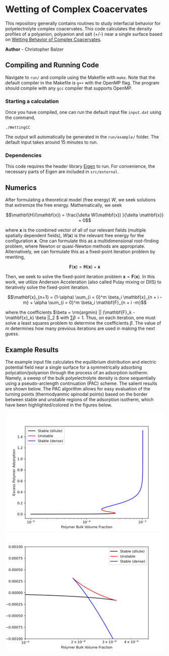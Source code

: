 # Wetting of Complex Coacervates
This repository generally contains routines to study interfacial behavior for polyelectrolyte complex coacervates. This code calculates the density profiles of a polyanion, polyanion and salt (+/-) near a single surface based on [Wetting Behavior of Complex Coacervates](https://doi.org/10.1039/D2SM00859A).

**Author** - Christopher Balzer

## Compiling and Running Code
Navigate to ``run/`` and compile using the Makefile with ``make``.  Note that the default compiler in the Makefile is ``g++`` with the OpenMP flag. The program should compile with any ``gcc`` compiler that supports OpenMP. 

### Starting a calculation
Once you have compiled, one can run the default input file ``input.dat`` using the command,

```
./WettingCC
```

The output will automatically be generated in the ``run/example/`` folder. The default input takes around 15 minutes to run.

### Dependencies
This code requires the header library [Eigen](https://gitlab.com/libeigen/eigen) to run. For convenience, the necessary parts of Eigen are included in ``src/external``.

## Numerics
After formulating a theoretical model (free energy) $W$, we seek solutions that extremize the free energy. Mathematically, we seek

```math
\mathbf{H}(\mathbf{x}) = \frac{\delta W(\mathbf{x}) }{\delta \mathbf{x}} = 0
```

where $\mathbf{x}$ is the combined vector of all of our relevant fields (multiple spatially dependent fields), $W(\mathbf{x})$ is the relevant free energy for the configuration $\mathbf{x}$. One can formulate this as a multidimensional root-finding problem, where Newton or quasi-Newton methods are appropriate. Alternatively, we can formulate this as a fixed-point iteration problem by rewriting,

```math
\mathbf{F}(\mathbf{x}) = \mathbf{H}(\mathbf{x}) + \mathbf{x}
```

Then, we seek to solve the fixed-point iteration problem $\mathbf{x} = \mathbf{F}(\mathbf{x})$. In this work, we utilize Anderson Acceleration (also called Pulay mixing or DIIS) to iteratively solve the fixed-point iteration.

```math
\mathbf{x}_{n+1} = (1-\alpha) \sum_{i = 0}^m  \beta_i \mathbf{x}_{n + i -m} + \alpha \sum_{i = 0}^m  \beta_i \mathbf{F}_{n + i -m}
```
where the coefficients $`\beta = \rm{argmin} || (\mathbf{F}_k - \mathbf{x}_k) \beta ||_2 `$ with $`\sum  \beta = 1`$.  Thus, on each iteration, one must solve a least squares problem to determine the coefficients $\beta$. The value of $m$ determines how many previous iterations are used in making the next guess.

## Example Results
The example input file calculates the equilibrium distribution and electric potential field near a single surface for a symmetrically adsorbing polycation/polyanion through the process of an adsorption isotherm. Namely, a sweep of the bulk polyelectrolyte density is done sequentially using a pseudo-arclength continuation (PAC) scheme. The salient results are shown below. The PAC algorithm allows for easy evaluation of the turning points (thermodyanmic spinodal points) based on the border between stable and unstable regions of the adsorption isotherm, which have been highlighted/colored in the figures below.

![Excess Adsorption](example/ExcessAdsorption.png)
![Surface Tension](example/SurfaceTension.png)